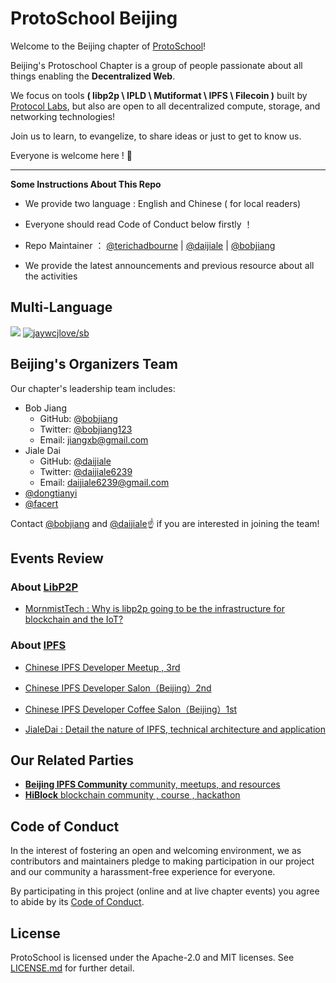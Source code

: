 # ProtoSchool Beijing

Welcome to the Beijing chapter of [ProtoSchool](https://proto.school)!

Beijing's Protoschool Chapter is a group of people passionate about all things enabling the **Decentralized Web**. 


We focus on tools **( libp2p \ IPLD \ Mutiformat \ IPFS \ Filecoin )** built by [Protocol Labs](https://protocol.ai/), but also are open to all decentralized compute, storage, and networking technologies!

Join us to learn, to evangelize, to share ideas or just to get to know us. 

Everyone is welcome here ! :raised_hands:

---

**Some Instructions About This Repo**

- We provide two language : English and Chinese ( for local readers)

- Everyone should read Code of Conduct below firstly ！

- Repo Maintainer ： [@terichadbourne](https://github.com/terichadbourne) | [@daijiale](https://github.com/daijiale) | [@bobjiang](https://github.com/bobjiang)

- We provide the latest announcements and previous resource about all the activities

## Multi-Language

[![](https://img.shields.io/badge/Lang-English-blue.svg)](README.md)  [![jaywcjlove/sb](https://jaywcjlove.github.io/sb/lang/chinese.svg)](README-zh.md)


## Beijing's Organizers Team

Our chapter's leadership team includes:
* Bob Jiang 
   * GitHub: [@bobjiang](https://github.com/bobjiang)
   * Twitter: [@bobjiang123](https://twitter.com/bobjiang123)
   * Email: [jiangxb@gmail.com](mailto:jiangxb@gmail.com)
* Jiale Dai 
   * GitHub: [@daijiale](https://github.com/daijiale)
   * Twitter: [@daijiale6239](https://twitter.com/daijiale6239)
   * Email: [daijiale6239@gmail.com](mailto:daijiale6239@gmail.com)
* [@dongtianyi](https://github.com/dongtianyi)
* [@facert](https://github.com/facert)

Contact [@bobjiang](https://github.com/bobjiang) and  [@daijiale](https://github.com/daijiale)☝️ if you are interested in joining the team! 

## Events Review

### About [LibP2P](https://libp2p.io)

- [MornmistTech : Why is libp2p going to be the infrastructure for blockchain and the IoT?](https://www.8btc.com/article/294956)

### About [IPFS](https://ipfs.io)

- [Chinese IPFS Developer Meetup , 3rd](https://www.meetup.com/beijing-ipfs/events/255438836/)

- [Chinese IPFS Developer Salon（Beijing）2nd](https://www.meetup.com/beijing-ipfs/events/250901020/)

- [Chinese IPFS Developer Coffee Salon（Beijing）1st](https://www.meetup.com/beijing-ipfs/events/249484661/)

- [JialeDai : Detail the nature of IPFS, technical architecture and application](https://www.8btc.com/article/186200)


## Our Related Parties

- [**Beijing IPFS Community** community, meetups, and resources](https://www.meetup.com/beijing-ipfs/)
- [**HiBlock** blockchain community , course , hackathon](https://hiblock.one/)

## Code of Conduct

In the interest of fostering an open and welcoming environment, we as
contributors and maintainers pledge to making participation in our project and
our community a harassment-free experience for everyone.

By participating in this project (online and at live chapter events) you agree to abide by its [Code of Conduct](./CODE_OF_CONDUCT.md).


## License

ProtoSchool is licensed under the Apache-2.0 and MIT licenses. See [LICENSE.md](https://github.com/protoschool/seattle/blob/master/LICENSE.md) for further detail.
